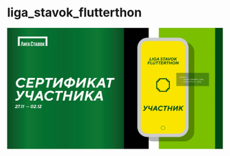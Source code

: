 # liga_stavok_flutterthon
![cert_image](https://github.com/AAlistrat/liga_stavok_flutterthon/raw/master/lsf_certificate.png)
